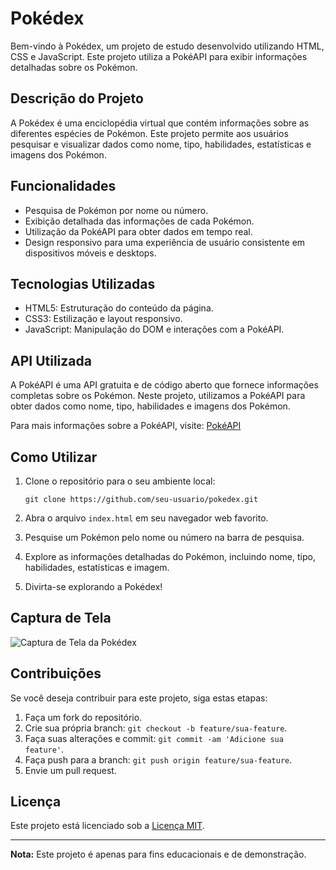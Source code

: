 # Pokédex

Bem-vindo à Pokédex, um projeto de estudo desenvolvido utilizando HTML, CSS e JavaScript. Este projeto utiliza a PokéAPI para exibir informações detalhadas sobre os Pokémon.

## Descrição do Projeto

A Pokédex é uma enciclopédia virtual que contém informações sobre as diferentes espécies de Pokémon. Este projeto permite aos usuários pesquisar e visualizar dados como nome, tipo, habilidades, estatísticas e imagens dos Pokémon.

## Funcionalidades

- Pesquisa de Pokémon por nome ou número.
- Exibição detalhada das informações de cada Pokémon.
- Utilização da PokéAPI para obter dados em tempo real.
- Design responsivo para uma experiência de usuário consistente em dispositivos móveis e desktops.

## Tecnologias Utilizadas

- HTML5: Estruturação do conteúdo da página.
- CSS3: Estilização e layout responsivo.
- JavaScript: Manipulação do DOM e interações com a PokéAPI.

## API Utilizada

A PokéAPI é uma API gratuita e de código aberto que fornece informações completas sobre os Pokémon. Neste projeto, utilizamos a PokéAPI para obter dados como nome, tipo, habilidades e imagens dos Pokémon.

Para mais informações sobre a PokéAPI, visite: [PokéAPI](https://pokeapi.co/)

## Como Utilizar

1. Clone o repositório para o seu ambiente local:
    ```
    git clone https://github.com/seu-usuario/pokedex.git
    ```

2. Abra o arquivo `index.html` em seu navegador web favorito.

3. Pesquise um Pokémon pelo nome ou número na barra de pesquisa.

4. Explore as informações detalhadas do Pokémon, incluindo nome, tipo, habilidades, estatísticas e imagem.

5. Divirta-se explorando a Pokédex!

## Captura de Tela

![Captura de Tela da Pokédex](screenshots/screenshot.png)

## Contribuições

Se você deseja contribuir para este projeto, siga estas etapas:

1. Faça um fork do repositório.
2. Crie sua própria branch: `git checkout -b feature/sua-feature`.
3. Faça suas alterações e commit: `git commit -am 'Adicione sua feature'`.
4. Faça push para a branch: `git push origin feature/sua-feature`.
5. Envie um pull request.

## Licença

Este projeto está licenciado sob a [Licença MIT](LICENSE).

---

**Nota:** Este projeto é apenas para fins educacionais e de demonstração.
